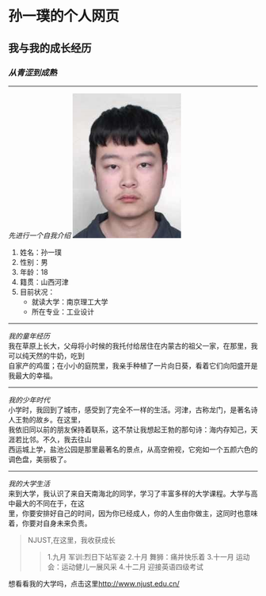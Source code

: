 # **孙一璞的个人网页**
## 我与我的成长经历
### *从青涩到成熟*
***
_先进行一个自我介绍_ 
![RUNOOB 图标](https://github.com/wangpei0920/01/blob/master/.github/2020-12-11%20163207.jpg?raw=true)
1. 姓名：孙一璞
2. 性别：男
3. 年龄：18
4. 籍贯：山西河津
5. 目前状况：
    - 就读大学：南京理工大学
    - 所在专业：工业设计  
***    
*我的童年经历*  
  我在草原上长大，父母将小时候的我托付给居住在内蒙古的祖父一家，在那里，我可以纯天然的牛奶，吃到  
自家产的鸡蛋；在小小的庭院里，我亲手种植了一片向日葵，看着它们向阳盛开是我最大的幸福。  
***
*我的少年时代*  
  小学时，我回到了城市，感受到了完全不一样的生活。河津，古称龙门，是著名诗人王勃的故乡。在这里，  
我依旧同以前的朋友保持着联系，这不禁让我想起王勃的那句诗：海内存知己，天涯若比邻。不久，我去往山  
西运城上学，盐池公园是那里最著名的景点，从高空俯视，它宛如一个五颜六色的调色盘，美丽极了。  
***
*我的大学生活*  
  来到大学，我认识了来自天南海北的同学，学习了丰富多样的大学课程。大学与高中最大的不同在于，在这  
里，你要安排好自己的时间，因为你已经成人，你的人生由你做主，这同时也意味着，你要对自身未来负责。
> NJUST,在这里，我收获成长
> > 1.九月 军训:烈日下站军姿
> > 2.十月 舞狮：痛并快乐着
> > 3.十一月 运动会：运动健儿一展风采
> > 4.十二月 迎接英语四级考试  

想看看我的大学吗，点击这里<http://www.njust.edu.cn/>
